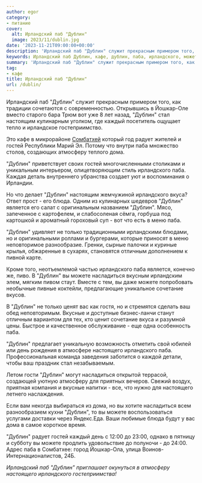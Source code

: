 ```yaml
---
author: egor
category:
- питание
cover:
  alt: Ирландский паб "Дублин"
  image: 2023/11/dublin.jpg
date: '2023-11-21T09:00:00+00:00'
description: 'Ирландский паб "Дублин" служит прекрасным примером того, как традиции сочетаются с современностью. Открывшись в Йошкар-Оле вместо старого бара Трюм вот...'
keywords: Ирландский паб Дублин, кафе, дублин, паба, ирландского, можете, гостей, атмосферу, дома, насладиться, настоящего, ирландский, паб, йошкар, стал, настоящим, каждый
summary: 'Ирландский паб "Дублин" служит прекрасным примером того, как традиции сочетаются с современностью. Открывшись в Йошкар-Оле вместо старого бара Трюм вот...'
tag:
- кафе
title: Ирландский паб "Дублин"
url: /dublin/
---
```


Ирландский паб "Дублин" служит прекрасным примером того, как традиции сочетаются с современностью. Открывшись в Йошкар-Оле вместо старого бара Трюм вот уже 8 лет назад, "Дублин" стал настоящим кулинарным уголком, где каждый посетитель ощущает тепло и ирландское гостеприимство.

Это кафе в микрорайоне [Сомбатхей](/sombathej/) который год радует жителей и гостей Республики Марий Эл. Потому что внутри паба множество столов, создающих атмосферу теплого дома.

"Дублин" приветствует своих гостей многочисленными столиками и уникальным интерьером, олицетворяющим стиль ирландского паба. Каждая деталь внутреннего убранства создает уют и воспоминания о Ирландии.

Но что делает "Дублин" настоящим жемчужиной ирландского вкуса? Ответ прост \- его блюда. Одним из кулинарных шедевров "Дублин" является его салат с оригинальным названием "Дублин". Мясо, запеченное с картофелем, и слабосоленая сёмга, горбуша под картошкой и ароматный гороховый суп \- вот что есть в меню паба.

"Дублин" удивляет не только традиционными ирландскими блюдами, но и оригинальными роллами и бургерами, которые приносят в меню неповторимое разнообразие. Гренки, сырные палочки и куриные крылья, обжаренные в сухарях, становятся отличным дополнением к пивной карте.

Кроме того, неотъемлемой частью ирландского паба является, конечно же, пиво. В "Дублин" вы можете насладиться вкусным ирландским элем, мягким пивом стаут. Вместе с тем, вы даже можете попробовать необычные пивные коктейли, предлагающие уникальное сочетание вкусов.

В "Дублин" не только ценят вас как гостя, но и стремятся сделать ваш обед неповторимым. Вкусные и доступные бизнес\-ланчи станут отличным вариантом для тех, кто ценит сочетание вкуса и разумной цены. Быстрое и качественное обслуживание \- еще одна особенность паба.

"Дублин" предлагает уникальную возможность отметить свой юбилей или день рождения в атмосфере настоящего ирландского паба. Профессиональная команда заведения заботится о каждой детали, чтобы ваш праздник стал незабываемым.

Летом гости "Дублин" могут насладиться открытой террасой, создающей уютную атмосферу для приятных вечеров. Свежий воздух, приятная компания и вкусные напитки \- все, что нужно для настоящего летнего наслаждения.

Если вам некогда выбираться из дома, но вы хотите насладиться всем разнообразием кухни "Дублин", то вы можете воспользоваться услугами доставки через Яндекс.Еда. Ваши любимые блюда будут у вас дома в самое короткое время.

"Дублин" радует гостей каждый день с 12:00 до 23:00, однако в пятницу и субботу вы можете продлить удовольствие до полуночи - до 24:00. Адрес паба в Сомбатхее: город Йошкар-Ола, улица Воинов-Интернационалистов, 24Б.

_Ирландский паб "Дублин" приглашает окунуться в атмосферу настоящего ирландского гостеприимства!_